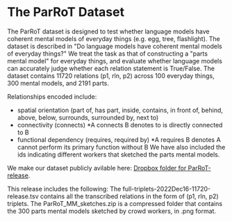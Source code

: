 # The ParRoT Dataset

The ParRoT dataset is designed to test whether language models have coherent mental models of everyday things (e.g. egg, tree, flashlight).
The dataset is described in "Do language models have coherent mental models of everyday things?" 
We treat the task as that of constructing a "parts mental model" for everyday things, and evaluate whether language models can accurately judge whether each relation statement is True/False.
The dataset contains 11720 relations (p1, rln, p2) across 100 everyday things, 300 mental models, and 2191 parts.

Relationships encoded include:
* spatial orientation (part of, has part, inside, contains, in front of, behind, above, below, surrounds, surrounded by, next to)
* connectivity (connects) \*A connects B denotes to is directly connected to B
* functional dependency (requires, required by) \*A requires B denotes A cannot perform its primary function without B
We have also included the ids indicating different workers that sketched the parts mental models.

We make our dataset publicly avilable here: [Dropbox folder for ParRoT-release](https://www.dropbox.com/sh/tv2hc6pmsbr25l3/AAAXZKvfkfyx6SAkqjolhS0ra?dl=0).

This release includes the following:
The full-triplets-2022Dec16-11720-release.tsv contains all the transcribed relations in the form of (p1, rln, p2) triplets.
The ParRoT_MM_sketches.zip is a compressed folder that contains the 300 parts mental models sketched by crowd workers, in .png format. 
